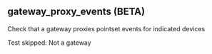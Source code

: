 
## gateway_proxy_events (BETA)

Check that a gateway proxies pointset events for indicated devices


Test skipped: Not a gateway
